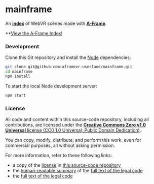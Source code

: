 # mainframe

An **[index](https://aframevr-userland.github.io/mainframe/)** of WebVR scenes made with **[A-Frame](https://aframe.io/)**.

**[View the A-Frame Index!](https://aframevr-userland.github.io/mainframe/)


### Development

Clone this Git repository and install the [Node](https://nodejs.org/en/download/) dependencies:

```sh
git clone git@github.com:aframevr-userland/mainframe.git
cd mainframe
npm install
```

To start the local Node development server:

```sh
npm start
```


### License

All code and content within this source-code repository, including all contributions, are licensed under the [**Creative Commons Zero v1.0 Universal** license (CC0 1.0 Universal; Public Domain Dedication)](LICENSE.md).

You can copy, modify, distribute, and perform this work, even for commercial purposes, all without asking permission.

For more information, refer to these following links:

* a copy of the [license](LICENSE.md) in [this source-code repository](https://github.com/aframevr-userland/mainframe)
* the [human-readable summary](https://creativecommons.org/publicdomain/zero/1.0/) of the [full text of the legal code](https://creativecommons.org/publicdomain/zero/1.0/legalcode)
* the [full text of the legal code](https://creativecommons.org/publicdomain/zero/1.0/legalcode)
